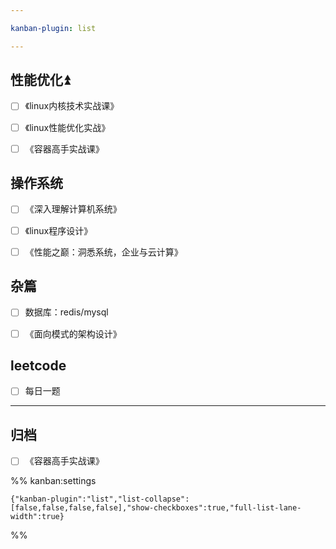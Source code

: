 ```yaml
---

kanban-plugin: list

---
```


## 性能优化⏫

- [ ] 《linux内核技术实战课》
- [ ] 《linux性能优化实战》
- [ ] 《容器高手实战课》


## 操作系统

- [ ] 《深入理解计算机系统》
- [ ] 《linux程序设计》
- [ ] 《性能之巅：洞悉系统，企业与云计算》


## 杂篇

- [ ] 数据库：redis/mysql
- [ ] 《面向模式的架构设计》


## leetcode

- [ ] 每日一题


***

## 归档

- [ ] 《容器高手实战课》

%% kanban:settings
```
{"kanban-plugin":"list","list-collapse":[false,false,false,false],"show-checkboxes":true,"full-list-lane-width":true}
```
%%